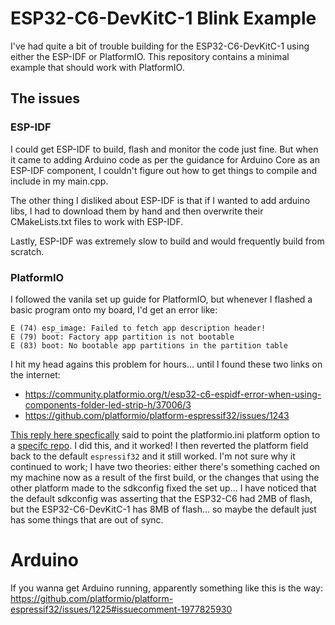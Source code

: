 # ESP32-C6-DevKitC-1 Blink Example

I've had quite a bit of trouble building for the ESP32-C6-DevKitC-1 using either the ESP-IDF or PlatformIO. This repository contains a minimal example that should work with PlatformIO.

## The issues
### ESP-IDF
I could get ESP-IDF to build, flash and monitor the code just fine. But when it came to adding Arduino code as per the guidance for Arduino Core as an ESP-IDF component, I couldn't figure out how to get things to compile and include in my main.cpp.

The other thing I disliked about ESP-IDF is that if I wanted to add arduino libs, I had to download them by hand and then overwrite their CMakeLists.txt files to work with ESP-IDF. 

Lastly, ESP-IDF was extremely slow to build and would frequently build from scratch.

### PlatformIO
I followed the vanila set up guide for PlatformIO, but whenever I flashed a basic program onto my board, I'd get an error like: 

```
E (74) esp_image: Failed to fetch app description header!
E (79) boot: Factory app partition is not bootable
E (83) boot: No bootable app partitions in the partition table
```

I hit my head agains this problem for hours... until I found these two links on the internet:
* https://community.platformio.org/t/esp32-c6-espidf-error-when-using-components-folder-led-strip-h/37006/3
* https://github.com/platformio/platform-espressif32/issues/1243


[This reply here specfically](https://github.com/platformio/platform-espressif32/issues/1243#issuecomment-1836305435) said to point the platformio.ini platform option to a [specifc repo](https://github.com/tasmota/platform-espressif32/releases/). I did this, and it worked! I then reverted the platform field back to the default `espressif32` and it still worked. I'm not sure why it continued to work; I have two theories: either there's something cached on my machine now as a result of the first build, or the changes that using the other platform made to the sdkconfig fixed the set up... I have noticed that the default sdkconfig was asserting that the ESP32-C6 had 2MB of flash, but the ESP32-C6-DevKitC-1 has 8MB of flash... so maybe the default just has some things that are out of sync.

# Arduino
If you wanna get Arduino running, apparently something like this is the way:
https://github.com/platformio/platform-espressif32/issues/1225#issuecomment-1977825930